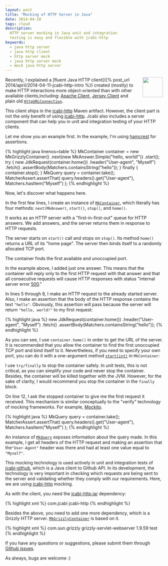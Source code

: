 ```yaml
---
layout: post
title: "Mocking of HTTP Server in Java"
date: 2014-04-18
tags: cloud
description:
  HTTP server mocking in Java unit and integration
  testing is easy and flexible with jcabi-http
keywords:
  - java http server
  - java http client
  - http server mock
  - java http server mock
  - mock java http server
---
```


<img src="http://img.jcabi.com/logo-square.png"
  style="width: 64px; height:64px; float: right; margin-left: 2em;"/>

Recently, I explained a
[fluent Java HTTP client]({% post_url 2014/april/2014-04-11-jcabi-http-intro %})
created (mostly) to make HTTP
interactions more object-oriented than with other available clients,including:
[Apache Client](http://hc.apache.org/httpclient-3.x/),
[Jersey Client](https://jersey.java.net/documentation/latest/client.html)
and plain old
[`HttpURLConnection`](http://docs.oracle.com/javase/7/docs/api/java/net/HttpURLConnection.html).

This client ships in the [jcabi-http](http://http.jcabi.com) Maven artifact.
However, the client part is not the only benefit of using
[jcabi-http](http://http.jcabi.com). Jcabi also includes a server component that
can help you in unit and integration testing of your HTTP clients.

Let me show you an example first. In the example, I'm using
[hamcrest](http://hamcrest.org/JavaHamcrest/) for assertions.

{% highlight java linenos=table %}
MkContainer container = new MkGrizzlyContainer()
  .next(new MkAnswer.Simple("hello, world!"))
  .start();
try {
  new JdkRequest(container.home())
    .header("User-agent", "Myself")
    .fetch()
    .assertBody(Matchers.containsString("hello"));
} finally {
  container.stop();
}
MkQuery query = container.take();
MatcherAssert.assertThat(
  query.headers().get("User-agent"),
  Matchers.hasItem("Myself")
);
{% endhighlight %}

Now, let's discover what happens here.

In the first few lines, I create an instance of
[`MkContainer`](http://http.jcabi.com/apidocs-1.1/com/jcabi/http/mock/MkContainer.html),
which literally has four methods: `next(MkAnswer)`, `start()`, `stop()`, and
`home()`.

It works as an HTTP server with a "first-in-first-out" queue for HTTP answers.
We add answers, and the server returns them in response to HTTP requests.

The server starts on `start()` call and stops on `stop()`. Its method `home()`
returns a URL of its "home page". The server then binds itself to a randomly
allocated TCP port.

The container finds the first available and unoccupied port.

In the example above, I added just one answer. This means that the container
will reply only to the first HTTP request with that answer and that all
consecutive requests will cause HTTP responses with status "internal server
error [500](http://www.w3.org/Protocols/rfc2616/rfc2616-sec10.html)."

In lines 5 through 8, I make an HTTP request to the already started server.
Also, I make an assertion that the body of the HTTP response contains the text
`"hello"`. Obviously, this assertion will pass because the server will return
`"hello, world!"` to my first request:

{% highlight java %}
new JdkRequest(container.home())
  .header("User-agent", "Myself")
  .fetch()
  .assertBody(Matchers.containsString("hello"));
{% endhighlight %}

As you can see, I use `container.home()` in order to get the URL of the server.
It is recommended that you allow the container to find the first unoccupied TCP
port and bind itself to it. Nevertheless, if you need to specify your own port,
you can do it with a one-argument method
[`start(int)`](http://http.jcabi.com/apidocs-1.3/com/jcabi/http/mock/MkContainer.html#start%28int%29)
in `MkContainer`:

I use `try/finally` to stop the container safely. In unit tests, this is not
critical, as you can simplify your code and never stop the container. Besides,
the container will be killed together with the JVM. However, for the sake of
clarity, I would recommend you stop the container in the `finally` block.

On line 12, I ask the stopped container to give me the first request it
received. This mechanism is similar conceptually to the "verify" technology of
mocking frameworks. For example,
[Mockito](http://docs.mockito.googlecode.com/hg/org/mockito/Mockito.html#4).

{% highlight java %}
MkQuery query = container.take();
MatcherAssert.assertThat(
  query.headers().get("User-agent"),
  Matchers.hasItem("Myself")
);
{% endhighlight %}

An instance of
[`MkQuery`](http://http.jcabi.com/apidocs-1.3/com/jcabi/http/mock/MkQuery.html)
exposes information about the query made. In this example, I get all headers of
the HTTP request and making an assertion that the`"User-Agent"` header was there
and had at least one value equal to `"Myself"`.

This mocking technology is used actively in unit and integration tests of
[jcabi-github](http://github.com/jcabi/jcabi-github), which is a Java client to
Github API. In its development, the technology is very important in checking
which requests are being sent to the server and validating whether they comply
with our requirements. Here, we are using [jcabi-http](http://http.jcabi.com)
mocking.

As with the client, you need the
[jcabi-http.jar](`http://repo1.maven.org/maven2/com/jcabi/jcabi-http`)
dependency:

{% highlight xml %}
<dependency>
  <groupId>com.jcabi</groupId>
  <artifactId>jcabi-http</artifactId>
  <version><!-- check http://http.jcabi.com --></version>
</dependency>
{% endhighlight %}

Besides the above, you need to add one more dependency, which is a Grizzly HTTP
server.
[`MkGrizzlyContainer`](http://http.jcabi.com/apidocs-1.3/com/jcabi/http/mock/MkGrizzlyContainer.html)
is based on it.

{% highlight xml %}
<dependency>
  <groupId>com.sun.grizzly</groupId>
  <artifactId>grizzly-servlet-webserver</artifactId>
  <version>1.9.59</version>
  <scope>test</scope>
</dependency>
{% endhighlight %}

If you have any questions or suggestions, please submit them through [Github
issues](http://github.com/jcabi/jcabi-http/issues).

As always, bugs are welcome :)
